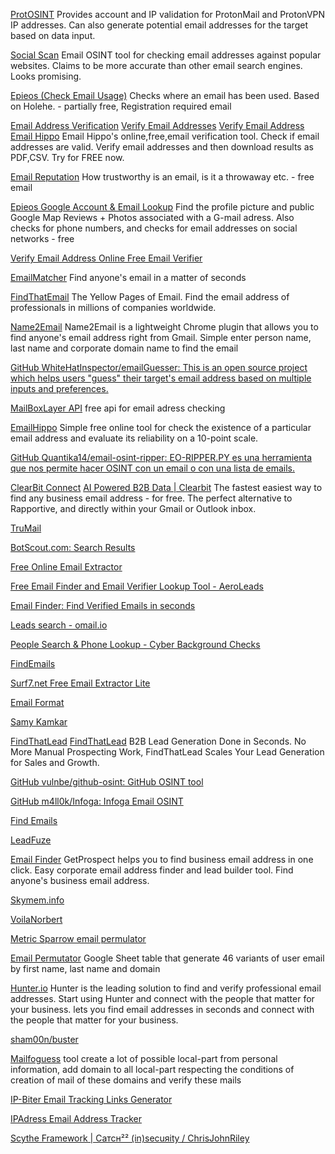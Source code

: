 
[ProtOSINT](https://github.com/pixelbubble/ProtOSINT)
Provides account and IP validation for ProtonMail and ProtonVPN IP addresses.
Can also generate potential email addresses for the target based on data input.

[Social Scan](https://github.com/iojw/socialscan)
Email OSINT tool for checking email addresses against popular websites.
Claims to be more accurate than other email search engines. Looks promising.

[Epieos (Check Email Usage)](https://tools.epieos.com/holehe.php)
Checks where an email has been used. Based on Holehe. - partially free, Registration required
email

[Email Address Verification](https://verifyemailaddress.com/)
[Verify Email Addresses](http://verifyemailaddresses.io/)
[Verify Email Address Email Hippo](https://tools.verifyemailaddress.io/)
Email Hippo's online,free,email verification tool. Check if email addresses are valid. Verify email addresses and then download results as PDF,CSV. Try for FREE now.

[Email Reputation](https://emailrep.io/)
How trustworthy is an email, is it a throwaway etc. - free
email

[Epieos Google Account & Email Lookup](https://tools.epieos.com/google-account.php)
Find the profile picture and public Google Map Reviews + Photos associated with a G-mail adress. Also checks for phone numbers, and checks for email addresses on social networks - free

[Verify Email Address Online Free Email Verifier](https://verify-email.org/)

[EmailMatcher](https://emailmatcher.com/)
Find anyone's email in a matter of seconds

[FindThatEmail](https://findthat.email/)
The Yellow Pages of Email. Find the email address of professionals in millions of companies worldwide.

[Name2Email](https://name2email.com/)
Name2Email is a lightweight Chrome plugin that allows you to find anyone's email address right from Gmail. Simple enter person name, last name and corporate domain name to find the email

[GitHub WhiteHatInspector/emailGuesser: This is an open source project which helps users "guess" their target's email address based on multiple inputs and preferences.](https://github.com/WhiteHatInspector/emailGuesser)

[MailBoxLayer API](https://mailboxlayer.com/)
free api for email adress checking

[EmailHippo](https://tools.emailhippo.com/email/)
Simple free online tool for check the existence of a particular email address and evaluate its reliability on a 10-point scale.

[GitHub Quantika14/email-osint-ripper: EO-RIPPER.PY es una herramienta que nos permite hacer OSINT con un email o con una lista de emails.](https://github.com/Quantika14/email-osint-ripper)

[ClearBit Connect](https://connect.clearbit.com/)
[AI Powered B2B Data | Clearbit](https://clearbit.com/)
The fastest easiest way to find any business email address - for free. The perfect alternative to Rapportive, and directly within your Gmail or Outlook inbox.

[TruMail](https://trumail.io/)

[BotScout.com: Search Results](https://botscout.com/search.htm)

[Free Online Email Extractor](https://emailx.discoveryvip.com/)

[Free Email Finder and Email Verifier Lookup Tool - AeroLeads](https://aeroleads.com/)

[Email Finder: Find Verified Emails in seconds](https://anymailfinder.com/)

[Leads search - omail.io](https://omail.io/leads)

[People Search & Phone Lookup - Cyber Background Checks](https://www.cyberbackgroundchecks.com/)

[FindEmails](https://www.toofr.com/)

[Surf7.net Free Email Extractor Lite](https://eel.surf7.net.my/)

[Email Format](https://email-format.com/)

[Samy Kamkar](https://www.samy.pl/peepmail)

[FindThatLead](https://findthatlead.com/)
[FindThatLead](https://findthatlead.com/en/)
B2B Lead Generation Done in Seconds. No More Manual Prospecting Work, FindThatLead Scales Your Lead Generation for Sales and Growth.

[GitHub vulnbe/github-osint: GitHub OSINT tool](https://github.com/hackstep/github-osint)

[GitHub m4ll0k/Infoga: Infoga Email OSINT](https://github.com/m4ll0k/infoga)

[Find Emails](https://www.findemails.com/)

[LeadFuze](https://www.leadfuze.com/)

[Email Finder](https://chrome.google.com/webstore/detail/email-finder/bhbcbkonalnjkflmdkdodieehnmmeknp?hl=en)
GetProspect helps you to find business email address in one click. Easy corporate email address finder and lead builder tool. Find anyone's business email address.

[Skymem.info](https://www.skymem.info/)

[VoilaNorbert](https://www.voilanorbert.com/)

[Metric Sparrow email permulator](http://metricsparrow.com/toolkit/email-permutator/)

[Email Permutator](https://docs.google.com/spreadsheets/d/17URMtNmXfEZEW9oUL_taLpGaqTDcMkA79J8TRw4xnz8/edit#gid=0)
Google Sheet table that generate 46 variants of user email by first name, last name and domain

[Hunter.io](https://hunter.io/)
Hunter is the leading solution to find and verify professional email addresses. Start using Hunter and connect with the people that matter for your business.
lets you find email addresses in seconds and connect with the people that matter for your business.

[sham00n/buster](https://github.com/sham00n/buster)

[Mailfoguess](https://github.com/WildSiphon/Mailfoguess)
tool create a lot of possible local-part from personal information, add domain to all local-part respecting the conditions of creation of mail of these domains and verify these mails

[IP-Biter Email Tracking Links Generator](https://github.com/damianofalcioni/IP-Biter)

[IPAdress Email Address Tracker](https://www.ip-adress.com/trace-email-address)

[Scythe Framework | Cатсн²² (in)sесuяitу / ChrisJohnRiley](https://blog.c22.cc/2012/10/03/scythe-framework/)
